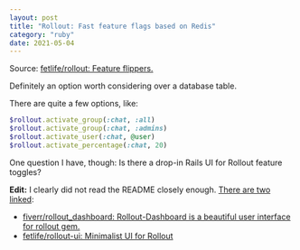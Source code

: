 ```yaml
---
layout: post
title: "Rollout: Fast feature flags based on Redis"
category: "ruby"
date: 2021-05-04
---
```


Source: [fetlife/rollout: Feature flippers.](https://github.com/fetlife/rollout)

Definitely an option worth considering over a database table.

There are quite a few options, like:

```ruby
$rollout.activate_group(:chat, :all)
$rollout.activate_group(:chat, :admins)
$rollout.activate_user(:chat, @user)
$rollout.activate_percentage(:chat, 20)
```

One question I have, though: Is there a drop-in Rails UI for Rollout feature toggles?

**Edit:** I clearly did not read the README closely enough.  [There are two linked](https://github.com/FetLife/rollout#frontend--ui):

- [fiverr/rollout_dashboard: Rollout-Dashboard is a beautiful user interface for rollout gem.](https://github.com/fiverr/rollout_dashboard)
- [fetlife/rollout-ui: Minimalist UI for Rollout](https://github.com/fetlife/rollout-ui)
